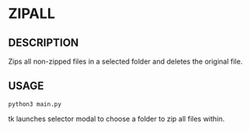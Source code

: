 # ZIPALL

## DESCRIPTION

Zips all non-zipped files in a selected folder and deletes the original file.

## USAGE

`python3 main.py`

tk launches selector modal to choose a folder to zip all files within.
